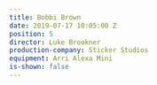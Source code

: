 ```yaml
---
title: Bobbi Brown
date: 2019-07-17 10:05:00 Z
position: 5
director: Luke Brookner
production-company: Sticker Studios
equipment: Arri Alexa Mini
is-shown: false
---
```



